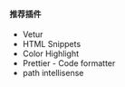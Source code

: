 #### 推荐插件
  - Vetur
  - HTML Snippets
  - Color Highlight
  - Prettier - Code formatter
  - path intellisense